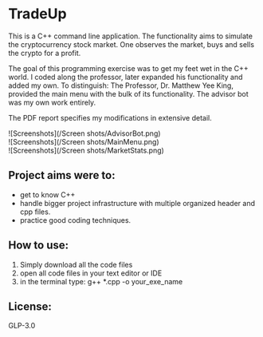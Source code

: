 # TradeUp

This is a C++ command line application. The functionality aims to simulate the cryptocurrency stock market. One observes the market, buys and sells the crypto for a profit. 

The goal of this programming exercise was to get my feet wet in the C++ world. I coded along the professor, later expanded his functionality and added my own. 
To distinguish: The Professor, Dr. Matthew Yee King, provided the main menu with the bulk of its functionality. The advisor bot was my own work entirely. 

The PDF report specifies my modifications in extensive detail.


![Screenshots](/Screen shots/AdvisorBot.png)  
![Screenshots](/Screen shots/MainMenu.png)  
![Screenshots](/Screen shots/MarketStats.png)  

## Project aims were to: 
- get to know C++
- handle bigger project infrastructure with multiple organized header and cpp files.
- practice good coding techniques.


## How to use: 
1. Simply download all the code files
2. open all code files in your text editor or IDE
3. in the terminal type: 
   g++ *.cpp -o your_exe_name

## License: 
GLP-3.0
